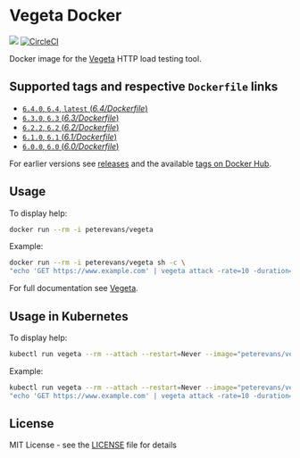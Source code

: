 # Vegeta Docker
[![](https://images.microbadger.com/badges/image/peterevans/vegeta.svg)](https://microbadger.com/images/peterevans/vegeta)
[![CircleCI](https://circleci.com/gh/peter-evans/vegeta-docker/tree/master.svg?style=svg)](https://circleci.com/gh/peter-evans/vegeta-docker/tree/master)

Docker image for the [Vegeta](https://github.com/tsenart/vegeta) HTTP load testing tool.

## Supported tags and respective `Dockerfile` links

- [`6.4.0`, `6.4`, `latest`  (*6.4/Dockerfile*)](https://github.com/peter-evans/vegeta-docker/tree/master)
- [`6.3.0`, `6.3`  (*6.3/Dockerfile*)](https://github.com/peter-evans/vegeta-docker/tree/master/archive/6.3)
- [`6.2.2`, `6.2`  (*6.2/Dockerfile*)](https://github.com/peter-evans/vegeta-docker/tree/master/archive/6.2)
- [`6.1.0`, `6.1`  (*6.1/Dockerfile*)](https://github.com/peter-evans/vegeta-docker/tree/master/archive/6.1)
- [`6.0.0`, `6.0`  (*6.0/Dockerfile*)](https://github.com/peter-evans/vegeta-docker/tree/master/archive/6.0)

For earlier versions see [releases](https://github.com/peter-evans/vegeta-docker/releases) and the available [tags on Docker Hub](https://hub.docker.com/r/peterevans/vegeta/tags/).

## Usage

To display help:
```bash
docker run --rm -i peterevans/vegeta
```
Example:
```bash
docker run --rm -i peterevans/vegeta sh -c \
"echo 'GET https://www.example.com' | vegeta attack -rate=10 -duration=30s | tee results.bin | vegeta report"
```
For full documentation see [Vegeta](https://github.com/tsenart/vegeta).

## Usage in Kubernetes

To display help:
```bash
kubectl run vegeta --rm --attach --restart=Never --image="peterevans/vegeta"
```
Example:
```bash
kubectl run vegeta --rm --attach --restart=Never --image="peterevans/vegeta" -- sh -c \
"echo 'GET https://www.example.com' | vegeta attack -rate=10 -duration=30s | tee results.bin | vegeta report"
```

## License

MIT License - see the [LICENSE](LICENSE) file for details
